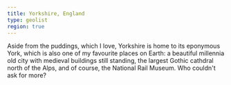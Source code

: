 ```yaml
---
title: Yorkshire, England
type: geolist
region: true
---
```

Aside from the puddings, which I love, Yorkshire is home to its eponymous York, which is also one of my favourite places on Earth: a beautiful millennia old city with medieval buildings still standing, the largest Gothic cathdral north of the Alps, and of course, the National Rail Museum. Who couldn't ask for more?